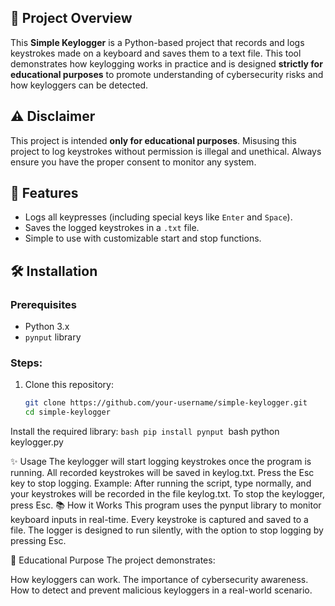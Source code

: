 ## 📜 Project Overview
This **Simple Keylogger** is a Python-based project that records and logs keystrokes made on a keyboard and saves them to a text file. This tool demonstrates how keylogging works in practice and is designed **strictly for educational purposes** to promote understanding of cybersecurity risks and how keyloggers can be detected.

## ⚠️ Disclaimer
This project is intended **only for educational purposes**. Misusing this project to log keystrokes without permission is illegal and unethical. Always ensure you have the proper consent to monitor any system.

## 🚀 Features
- Logs all keypresses (including special keys like `Enter` and `Space`).
- Saves the logged keystrokes in a `.txt` file.
- Simple to use with customizable start and stop functions.

## 🛠️ Installation

### Prerequisites
- Python 3.x
- `pynput` library

### Steps:
1. Clone this repository:
   ```bash
   git clone https://github.com/your-username/simple-keylogger.git
   cd simple-keylogger

Install the required library:
``bash
pip install pynput
``bash
python keylogger.py

✨ Usage
The keylogger will start logging keystrokes once the program is running.
All recorded keystrokes will be saved in keylog.txt.
Press the Esc key to stop logging.
Example:
After running the script, type normally, and your keystrokes will be recorded in the file keylog.txt.
To stop the keylogger, press Esc.
📚 How it Works
This program uses the pynput library to monitor keyboard inputs in real-time. Every keystroke is captured and saved to a file. The logger is designed to run silently, with the option to stop logging by pressing Esc.

🎯 Educational Purpose
The project demonstrates:

How keyloggers can work.
The importance of cybersecurity awareness.
How to detect and prevent malicious keyloggers in a real-world scenario.
